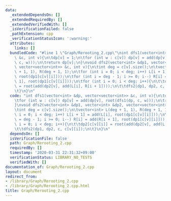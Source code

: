 ```yaml
---
data:
  _extendedDependsOn: []
  _extendedRequiredBy: []
  _extendedVerifiedWith: []
  _isVerificationFailed: false
  _pathExtension: cpp
  _verificationStatusIcon: ':warning:'
  attributes:
    links: []
  bundledCode: "#line 1 \"Graph/Rerooting_2.cpp\"\nint dfs1(vector<int> &dp, vector<vector<int>>\
    \ &c, int v){\n\tdp[v] = 1;\n\tfor (int w : c[v]) dp[v] = add(dp[v], root(dfs1(dp,\
    \ c, w)));\n\treturn dp[v];\n}\nvoid dfs2(vector<int> &dp1, vector<int> &dp2,\
    \ vector<vector<int>> &c, int v){\n\tint deg = c[v].size();\n\tvector<int> L(deg\
    \ + 1, 1), R(deg + 1, 1);\n\tfor (int i = 0; i < deg; i++) L[i + 1] = add(L[i],\
    \ root(dp1[c[v][i]]));\n\tfor (int i = deg - 1; i >= 0; i--) R[i] = add(R[i +\
    \ 1], root(dp1[c[v][i]]));\n\tfor (int i = 0; i < deg; i++){\n\t\tdp2[c[v][i]]\
    \ = root(add(dp2[v], add(L[i], R[i + 1])));\n\t\tdfs2(dp1, dp2, c, c[v][i]);\n\
    \t}\n}\n"
  code: "int dfs1(vector<int> &dp, vector<vector<int>> &c, int v){\n\tdp[v] = 1;\n\
    \tfor (int w : c[v]) dp[v] = add(dp[v], root(dfs1(dp, c, w)));\n\treturn dp[v];\n\
    }\nvoid dfs2(vector<int> &dp1, vector<int> &dp2, vector<vector<int>> &c, int v){\n\
    \tint deg = c[v].size();\n\tvector<int> L(deg + 1, 1), R(deg + 1, 1);\n\tfor (int\
    \ i = 0; i < deg; i++) L[i + 1] = add(L[i], root(dp1[c[v][i]]));\n\tfor (int i\
    \ = deg - 1; i >= 0; i--) R[i] = add(R[i + 1], root(dp1[c[v][i]]));\n\tfor (int\
    \ i = 0; i < deg; i++){\n\t\tdp2[c[v][i]] = root(add(dp2[v], add(L[i], R[i + 1])));\n\
    \t\tdfs2(dp1, dp2, c, c[v][i]);\n\t}\n}\n"
  dependsOn: []
  isVerificationFile: false
  path: Graph/Rerooting_2.cpp
  requiredBy: []
  timestamp: '2020-03-31 22:31:32+09:00'
  verificationStatus: LIBRARY_NO_TESTS
  verifiedWith: []
documentation_of: Graph/Rerooting_2.cpp
layout: document
redirect_from:
- /library/Graph/Rerooting_2.cpp
- /library/Graph/Rerooting_2.cpp.html
title: Graph/Rerooting_2.cpp
---
```

